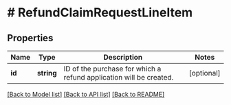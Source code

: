 # # RefundClaimRequestLineItem

## Properties

Name | Type | Description | Notes
------------ | ------------- | ------------- | -------------
**id** | **string** | ID of the purchase for which a refund application will be created. | [optional]

[[Back to Model list]](../../README.md#models) [[Back to API list]](../../README.md#endpoints) [[Back to README]](../../README.md)
